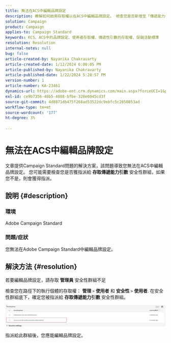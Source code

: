 ```yaml
---
title: 無法在ACS中編輯品牌設定
description: 瞭解如何啟用存取權以在ACS中編輯品牌設定。 檢查您是否新增至「傳遞能力引數的存取權」安全性群組。
solution: Campaign
product: Campaign
applies-to: Campaign Standard
keywords: KCS、ACS中的品牌設定、使用者存取權、傳遞性引數的存取權、促銷活動標準
resolution: Resolution
internal-notes: null
bug: false
article-created-by: Nayanika Chakravarty
article-created-date: 1/12/2024 6:00:05 PM
article-published-by: Nayanika Chakravarty
article-published-date: 1/22/2024 5:28:57 PM
version-number: 1
article-number: KA-23461
dynamics-url: https://adobe-ent.crm.dynamics.com/main.aspx?forceUCI=1&pagetype=entityrecord&etn=knowledgearticle&id=ea64f666-74b1-ee11-a569-6045bd006a22
exl-id: ce9b7356-40b5-4088-bfbe-328e6045cd3f
source-git-commit: 4d8871db475f268ad53522dc9ebfc5c2850853ad
workflow-type: tm+mt
source-wordcount: '177'
ht-degree: 3%

---
```


# 無法在ACS中編輯品牌設定


文章提供Campaign Standard問題的解決方案，該問題導致您無法在ACS中編輯品牌設定。 您可能需要檢查您是否獲指派給 <b>存取傳遞能力引數</b> 安全性群組，如果您不是，則會獲得指派。

## 說明 {#description}


### 環境

Adobe Campaign Standard

### 問題/症狀

您無法在Adobe Campaign Standard中編輯品牌設定。


## 解決方法 {#resolution}


若要編輯品牌設定，請存取 <b>管理員</b> 安全性群組不足

檢查您在路徑下的執行個體的存取權： <b>管理 </b>`>`  <b>使用者</b> 和 <b>安全性 </b>`>`  <b>使用者</b>. 在安全性群組底下，確定您被指派給 <b>存取傳遞能力引數</b> 安全性群組。

![](assets/f7846f6e-31b9-ee11-a569-6045bd006704.png)

指派給此群組後，您應能編輯品牌設定。
